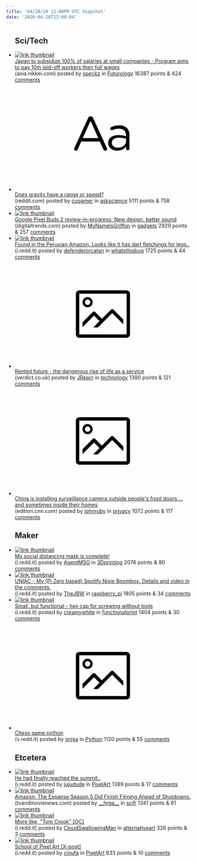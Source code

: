 ```yaml
---
title: '04/28/20 12:00PM UTC Snapshot'
date: '2020-04-28T12:00:04'
---
```

<ul>
<h2>Sci/Tech</h2>

<li><a href='https://asia.nikkei.com/Economy/Japan-to-subsidize-100-of-salaries-at-small-companies'><img src='https://b.thumbs.redditmedia.com/Q_dbo8wNbwX7yG7x6o1QzboVv-zdtBadRY6JVq_i8og.jpg' alt='link thumbnail'></a><div><div class='linkTitle'><a href='https://asia.nikkei.com/Economy/Japan-to-subsidize-100-of-salaries-at-small-companies'>Japan to subsidize 100% of salaries at small companies - Program aims to pay 10m laid-off workers their full wages</a></div>(asia.nikkei.com) posted by <a href='https://www.reddit.com/user/speckz'>speckz</a> in <a href='https://www.reddit.com/r/Futurology'>Futurology</a> 16387 points & 424 <a href='https://www.reddit.com/r/Futurology/comments/g90zkv/japan_to_subsidize_100_of_salaries_at_small/'>comments</a></div></li>

<li><a href='https://www.reddit.com/r/askscience/comments/g97dpz/does_gravity_have_a_range_or_speed/'><svg version='1.1' viewBox='-34 -12 104 64' preserveAspectRatio='xMidYMid slice' xmlns='http://www.w3.org/2000/svg' xmlns:xlink='http://www.w3.org/1999/xlink'>
    <title>text link thumbnail</title>
    <path d='M12.19,8.84a1.45,1.45,0,0,0-1.4-1h-.12a1.46,1.46,0,0,0-1.42,1L1.14,26.56a1.29,1.29,0,0,0-.14.59,1,1,0,0,0,1,1,1.12,1.12,0,0,0,1.08-.77l2.08-4.65h11l2.08,4.59a1.24,1.24,0,0,0,1.12.83,1.08,1.08,0,0,0,1.08-1.08,1.64,1.64,0,0,0-.14-.57ZM6.08,20.71l4.59-10.22,4.6,10.22Z'>
    </path>
    <path d='M32.24,14.78A6.35,6.35,0,0,0,27.6,13.2a11.36,11.36,0,0,0-4.7,1,1,1,0,0,0-.58.89,1,1,0,0,0,.94.92,1.23,1.23,0,0,0,.39-.08,8.87,8.87,0,0,1,3.72-.81c2.7,0,4.28,1.33,4.28,3.92v.5a15.29,15.29,0,0,0-4.42-.61c-3.64,0-6.14,1.61-6.14,4.64v.05c0,2.95,2.7,4.48,5.37,4.48a6.29,6.29,0,0,0,5.19-2.48V26.9a1,1,0,0,0,1,1,1,1,0,0,0,1-1.06V19A5.71,5.71,0,0,0,32.24,14.78Zm-.56,7.7c0,2.28-2.17,3.89-4.81,3.89-1.94,0-3.61-1.06-3.61-2.86v-.06c0-1.8,1.5-3,4.2-3a15.2,15.2,0,0,1,4.22.61Z'>
    </path>
    </svg></a><div><div class='linkTitle'><a href='https://www.reddit.com/r/askscience/comments/g97dpz/does_gravity_have_a_range_or_speed/'>Does gravity have a range or speed?</a></div>(reddit.com) posted by <a href='https://www.reddit.com/user/cugamer'>cugamer</a> in <a href='https://www.reddit.com/r/askscience'>askscience</a> 5111 points & 758 <a href='https://www.reddit.com/r/askscience/comments/g97dpz/does_gravity_have_a_range_or_speed/'>comments</a></div></li>

<li><a href='https://www.digitaltrends.com/headphone-reviews/google-pixel-buds-2-hands-on-review/'><img src='https://b.thumbs.redditmedia.com/7zXIe-DGAFxgAr0fH2DLJPRLRp-144kb4J9PQbcXznM.jpg' alt='link thumbnail'></a><div><div class='linkTitle'><a href='https://www.digitaltrends.com/headphone-reviews/google-pixel-buds-2-hands-on-review/'>Google Pixel Buds 2 review-in-progress: New design, better sound</a></div>(digitaltrends.com) posted by <a href='https://www.reddit.com/user/MyNameIsGriffon'>MyNameIsGriffon</a> in <a href='https://www.reddit.com/r/gadgets'>gadgets</a> 2929 points & 257 <a href='https://www.reddit.com/r/gadgets/comments/g947r4/google_pixel_buds_2_reviewinprogress_new_design/'>comments</a></div></li>

<li><a href='https://i.redd.it/17zymbarnev41.jpg'><img src='https://b.thumbs.redditmedia.com/G13Oj2SX6fc4oVaeKrWvb5XWPlalOCJf1uDDYi0ED0c.jpg' alt='link thumbnail'></a><div><div class='linkTitle'><a href='https://i.redd.it/17zymbarnev41.jpg'>Found in the Peruvian Amazon. Looks like it has dart fletchings for legs..</a></div>(i.redd.it) posted by <a href='https://www.reddit.com/user/defenderorcatan'>defenderorcatan</a> in <a href='https://www.reddit.com/r/whatsthisbug'>whatsthisbug</a> 1725 points & 44 <a href='https://www.reddit.com/r/whatsthisbug/comments/g96kyd/found_in_the_peruvian_amazon_looks_like_it_has/'>comments</a></div></li>

<li><a href='https://www.verdict.co.uk/watch-rented-future-talk/'><svg version='1.1' viewBox='-34 -14 104 64' preserveAspectRatio='xMidYMid meet' xmlns='http://www.w3.org/2000/svg' xmlns:xlink='http://www.w3.org/1999/xlink'>
    <title>link thumbnail</title>
    <path d='M32,4H4A2,2,0,0,0,2,6V30a2,2,0,0,0,2,2H32a2,2,0,0,0,2-2V6A2,2,0,0,0,32,4ZM4,30V6H32V30Z'></path>
    <path d='M8.92,14a3,3,0,1,0-3-3A3,3,0,0,0,8.92,14Zm0-4.6A1.6,1.6,0,1,1,7.33,11,1.6,1.6,0,0,1,8.92,9.41Z'></path>
    <path d='M22.78,15.37l-5.4,5.4-4-4a1,1,0,0,0-1.41,0L5.92,22.9v2.83l6.79-6.79L16,22.18l-3.75,3.75H15l8.45-8.45L30,24V21.18l-5.81-5.81A1,1,0,0,0,22.78,15.37Z'></path>
    </svg></a><div><div class='linkTitle'><a href='https://www.verdict.co.uk/watch-rented-future-talk/'>Rented future - the dangerous rise of life as a service</a></div>(verdict.co.uk) posted by <a href='https://www.reddit.com/user/JRepin'>JRepin</a> in <a href='https://www.reddit.com/r/technology'>technology</a> 1390 points & 121 <a href='https://www.reddit.com/r/technology/comments/g92gq0/rented_future_the_dangerous_rise_of_life_as_a/'>comments</a></div></li>

<li><a href='https://edition.cnn.com/2020/04/27/asia/cctv-cameras-china-hnk-intl/index.html'><svg version='1.1' viewBox='-34 -14 104 64' preserveAspectRatio='xMidYMid meet' xmlns='http://www.w3.org/2000/svg' xmlns:xlink='http://www.w3.org/1999/xlink'>
    <title>link thumbnail</title>
    <path d='M32,4H4A2,2,0,0,0,2,6V30a2,2,0,0,0,2,2H32a2,2,0,0,0,2-2V6A2,2,0,0,0,32,4ZM4,30V6H32V30Z'></path>
    <path d='M8.92,14a3,3,0,1,0-3-3A3,3,0,0,0,8.92,14Zm0-4.6A1.6,1.6,0,1,1,7.33,11,1.6,1.6,0,0,1,8.92,9.41Z'></path>
    <path d='M22.78,15.37l-5.4,5.4-4-4a1,1,0,0,0-1.41,0L5.92,22.9v2.83l6.79-6.79L16,22.18l-3.75,3.75H15l8.45-8.45L30,24V21.18l-5.81-5.81A1,1,0,0,0,22.78,15.37Z'></path>
    </svg></a><div><div class='linkTitle'><a href='https://edition.cnn.com/2020/04/27/asia/cctv-cameras-china-hnk-intl/index.html'>China is installing surveillance camera outside people's front doors ... and sometimes inside their homes</a></div>(edition.cnn.com) posted by <a href='https://www.reddit.com/user/johnruby'>johnruby</a> in <a href='https://www.reddit.com/r/privacy'>privacy</a> 1072 points & 117 <a href='https://www.reddit.com/r/privacy/comments/g9duyf/china_is_installing_surveillance_camera_outside/'>comments</a></div></li>

<h2>Maker</h2>

<li><a href='https://i.redd.it/tdkz3dznudv41.jpg'><img src='https://b.thumbs.redditmedia.com/tO0MBnYNU5WmV-cMAqqZGX0uE8KUibeWOc3gebD6kzc.jpg' alt='link thumbnail'></a><div><div class='linkTitle'><a href='https://i.redd.it/tdkz3dznudv41.jpg'>My social distancing mask is complete!</a></div>(i.redd.it) posted by <a href='https://www.reddit.com/user/AgentMSG'>AgentMSG</a> in <a href='https://www.reddit.com/r/3Dprinting'>3Dprinting</a> 2076 points & 80 <a href='https://www.reddit.com/r/3Dprinting/comments/g93cxk/my_social_distancing_mask_is_complete/'>comments</a></div></li>

<li><a href='https://i.redd.it/gja788dx52v41.gif'><img src='https://b.thumbs.redditmedia.com/_3kmM-KnHSt1aQC9BK5y7QiphvbiDtg4pv93A1VsltI.jpg' alt='link thumbnail'></a><div><div class='linkTitle'><a href='https://i.redd.it/gja788dx52v41.gif'>UNIAC - My (Pi Zero based) Spotify Nixie Boombox. Details and video in the comments.</a></div>(i.redd.it) posted by <a href='https://www.reddit.com/user/TheJBW'>TheJBW</a> in <a href='https://www.reddit.com/r/raspberry_pi'>raspberry_pi</a> 1805 points & 34 <a href='https://www.reddit.com/r/raspberry_pi/comments/g97xai/uniac_my_pi_zero_based_spotify_nixie_boombox/'>comments</a></div></li>

<li><a href='https://i.redd.it/x59emo5lrev41.jpg'><img src='https://b.thumbs.redditmedia.com/9YK1YIiabkQXPZR6ls1mxMkKNNfRVQO9yqXfp18t1AM.jpg' alt='link thumbnail'></a><div><div class='linkTitle'><a href='https://i.redd.it/x59emo5lrev41.jpg'>Small, but functional - hex cap for screwing without tools</a></div>(i.redd.it) posted by <a href='https://www.reddit.com/user/creamywhite'>creamywhite</a> in <a href='https://www.reddit.com/r/functionalprint'>functionalprint</a> 1404 points & 30 <a href='https://www.reddit.com/r/functionalprint/comments/g972kb/small_but_functional_hex_cap_for_screwing_without/'>comments</a></div></li>

<li><a href='https://v.redd.it/ahl0guwptdv41'><svg version='1.1' viewBox='-34 -14 104 64' preserveAspectRatio='xMidYMid meet' xmlns='http://www.w3.org/2000/svg' xmlns:xlink='http://www.w3.org/1999/xlink'>
    <title>link thumbnail</title>
    <path d='M32,4H4A2,2,0,0,0,2,6V30a2,2,0,0,0,2,2H32a2,2,0,0,0,2-2V6A2,2,0,0,0,32,4ZM4,30V6H32V30Z'></path>
    <path d='M8.92,14a3,3,0,1,0-3-3A3,3,0,0,0,8.92,14Zm0-4.6A1.6,1.6,0,1,1,7.33,11,1.6,1.6,0,0,1,8.92,9.41Z'></path>
    <path d='M22.78,15.37l-5.4,5.4-4-4a1,1,0,0,0-1.41,0L5.92,22.9v2.83l6.79-6.79L16,22.18l-3.75,3.75H15l8.45-8.45L30,24V21.18l-5.81-5.81A1,1,0,0,0,22.78,15.37Z'></path>
    </svg></a><div><div class='linkTitle'><a href='https://v.redd.it/ahl0guwptdv41'>Chess game python</a></div>(v.redd.it) posted by <a href='https://www.reddit.com/user/onjsa'>onjsa</a> in <a href='https://www.reddit.com/r/Python'>Python</a> 1120 points & 55 <a href='https://www.reddit.com/r/Python/comments/g939sg/chess_game_python/'>comments</a></div></li>

<h2>Etcetera</h2>

<li><a href='https://i.redd.it/oozk8cw2hgv41.png'><img src='https://b.thumbs.redditmedia.com/VElaPegi2HkN4vPRx1STQh-8Wl7z3tpNVYOTuDEXe0s.jpg' alt='link thumbnail'></a><div><div class='linkTitle'><a href='https://i.redd.it/oozk8cw2hgv41.png'>He had finally reached the summit..</a></div>(i.redd.it) posted by <a href='https://www.reddit.com/user/jujudude'>jujudude</a> in <a href='https://www.reddit.com/r/PixelArt'>PixelArt</a> 1389 points & 17 <a href='https://www.reddit.com/r/PixelArt/comments/g9d8xm/he_had_finally_reached_the_summit/'>comments</a></div></li>

<li><a href='http://www.tvandmovienews.com/2020/04/the-expanse-season-5-did-finish-filming-ahead-of-shutdowns/'><img src='https://b.thumbs.redditmedia.com/Huee_ObfmRW5pVf_pFePMsrhtNUa2qGBgyCBCn9HuEE.jpg' alt='link thumbnail'></a><div><div class='linkTitle'><a href='http://www.tvandmovienews.com/2020/04/the-expanse-season-5-did-finish-filming-ahead-of-shutdowns/'>Amazon: The Expanse Season 5 Did Finish Filming Ahead of Shutdowns.</a></div>(tvandmovienews.com) posted by <a href='https://www.reddit.com/user/__hrga__'>__hrga__</a> in <a href='https://www.reddit.com/r/scifi'>scifi</a> 1341 points & 61 <a href='https://www.reddit.com/r/scifi/comments/g96wsf/amazon_the_expanse_season_5_did_finish_filming/'>comments</a></div></li>

<li><a href='https://i.redd.it/3l7wpg8p6ev41.jpg'><img src='https://b.thumbs.redditmedia.com/UG-_BK9S_wrJR3Y7C8YLdsSvnMlBBCluWfD8F0oh_sg.jpg' alt='link thumbnail'></a><div><div class='linkTitle'><a href='https://i.redd.it/3l7wpg8p6ev41.jpg'>More like, "Tom Crook" [OC]</a></div>(i.redd.it) posted by <a href='https://www.reddit.com/user/CloudSwallowingMan'>CloudSwallowingMan</a> in <a href='https://www.reddit.com/r/alternativeart'>alternativeart</a> 326 points & 3 <a href='https://www.reddit.com/r/alternativeart/comments/g94p0s/more_like_tom_crook_oc/'>comments</a></div></li>

<li><a href='https://i.redd.it/jjxoutbk3iv41.png'><img src='https://b.thumbs.redditmedia.com/2hUl1u-Fl6GiLS5pXBKz34TlQHMlDmdlj8T2mTnjmdI.jpg' alt='link thumbnail'></a><div><div class='linkTitle'><a href='https://i.redd.it/jjxoutbk3iv41.png'>School of Pixel Art [X-post]</a></div>(i.redd.it) posted by <a href='https://www.reddit.com/user/cinufa'>cinufa</a> in <a href='https://www.reddit.com/r/PixelArt'>PixelArt</a> 633 points & 10 <a href='https://www.reddit.com/r/PixelArt/comments/g9hub9/school_of_pixel_art_xpost/'>comments</a></div></li>

</ul>
